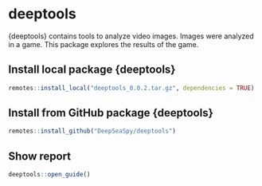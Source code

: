 
<!-- README.md is generated from README.Rmd. Please edit that file -->
deeptools
=========

{deeptools} contains tools to analyze video images.
Images were analyzed in a game. This package explores the results of the game.

Install local package {deeptools}
---------------------------------

``` r
remotes::install_local("deeptools_0.0.2.tar.gz", dependencies = TRUE)
```

Install from GitHub package {deeptools}
---------------------------------

``` r
remotes::install_github("DeepSeaSpy/deeptools")
```

Show report
-----------

``` r
deeptools::open_guide()
```
